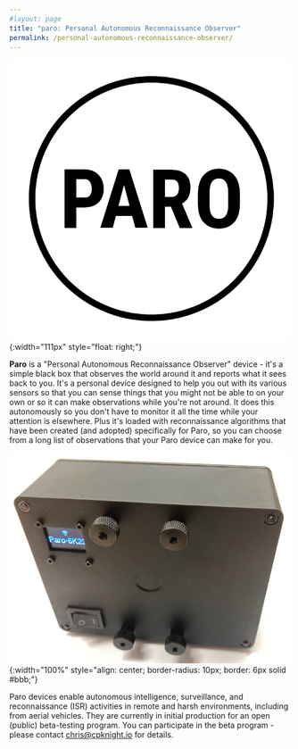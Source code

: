 ```yaml
---
#layout: page
title: "paro: Personal Autonomous Reconnaissance Observer"
permalink: /personal-autonomous-reconnaissance-observer/
---
```


![PARO Logo](/personal-autonomous-reconnaissance-observer/paro-logo.png){:width="111px" style="float: right;"}

**Paro** is a "Personal Autonomous Reconnaissance Observer" device - it's a simple black box that observes the world around it and reports what it sees back to you. It's a personal device designed to help you out with its various sensors so that you can sense things that you might not be able to on your own or so it can make observations while you're not around. It does this autonomously so you don't have to monitor it all the time while your attention is elsewhere. Plus it's loaded with reconnaissance algorithms that have been created (and adopted) specifically for Paro, so you can choose from a long list of observations that your Paro device can make for you.

![dSc View (Red, Green, and Blue)](/personal-autonomous-reconnaissance-observer/paro-device.png){:width="100%" style="align: center; border-radius: 10px; border: 6px solid #bbb;"}

Paro devices enable autonomous intelligence, surveillance, and reconnaissance (ISR) activities in remote and harsh environments, including from aerial vehicles. They are currently in initial production for an open (public) beta-testing program. You can participate in the beta program - please contact chris@cpknight.io for details.
